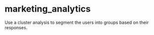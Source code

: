 # marketing_analytics
Use a cluster analysis to segment the users into groups based on their responses.
